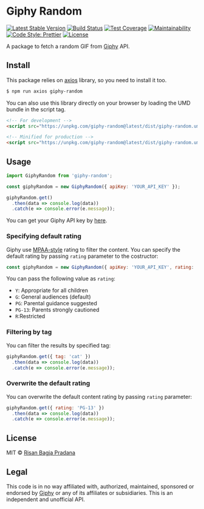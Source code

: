 # Giphy Random

[![Latest Stable Version](https://img.shields.io/npm/v/giphy-random.svg?style=flat-square)](https://www.npmjs.com/package/giphy-random)
[![Build Status](https://img.shields.io/travis/risan/giphy-random.svg?style=flat-square)](https://travis-ci.org/risan/giphy-random)
[![Test Coverage](https://img.shields.io/codeclimate/c/risan/giphy-random.svg?style=flat-square)](https://codeclimate.com/github/risan/giphy-random/test_coverage)
[![Maintainability](https://img.shields.io/codeclimate/maintainability/risan/giphy-random.svg?style=flat-square)](https://codeclimate.com/github/risan/giphy-random/maintainability)
[![Code Style: Prettier](https://img.shields.io/badge/code_style-prettier-ff69b4.svg?style=flat-square)](https://github.com/risan/giphy-random)
[![License](https://img.shields.io/npm/l/giphy-random.svg?style=flat-square)](https://www.npmjs.com/package/giphy-random)

A package to fetch a random GIF from [Giphy](https://giphy.com) API.

## Install

This package relies on [axios](https://github.com/axios/axios) library, so you need to install it too.

```bash
$ npm run axios giphy-random
```

You can also use this library directly on your browser by loading the UMD bundle in the script tag.

```html
<!-- For development -->
<script src="https://unpkg.com/giphy-random@latest/dist/giphy-random.umd.js"></script>

<!-- Minified for production -->
<script src="https://unpkg.com/giphy-random@latest/dist/giphy-random.umd.min.js"></script>
```

## Usage

```js
import GiphyRandom from 'giphy-random';

const giphyRandom = new GiphyRandom({ apiKey: 'YOUR_API_KEY' });

giphyRandom.get()
  .then(data => console.log(data))
  .catch(e => console.error(e.message));
```

You can get your Giphy API key by [here](https://developers.giphy.com/dashboard/?create=true).

### Specifying default rating

Giphy use [MPAA-style](https://www.mpaa.org/wp-content/uploads/2013/11/film_ratings1.jpg) rating to filter the content. You can specify the default rating by passing `rating` parameter to the costructor:

```js
const giphyRandom = new GiphyRandom({ apiKey: 'YOUR_API_KEY', rating: 'PG' });
```

You can pass the following value as `rating`:
* `Y`: Appropriate for all children
* `G`: General audiences (default)
* `PG`: Parental guidance suggested
* `PG-13`: Parents strongly cautioned
* `R`:Restricted

### Filtering by tag

You can filter the results by specified tag:

```js
giphyRandom.get({ tag: 'cat' })
  .then(data => console.log(data))
  .catch(e => console.error(e.message));
```

### Overwrite the default rating

You can overwrite the default content rating by passing `rating` parameter:

```js
giphyRandom.get({ rating: 'PG-13' })
  .then(data => console.log(data))
  .catch(e => console.error(e.message));
```

## License

MIT © [Risan Bagja Pradana](https://risan.io)

## Legal

This code is in no way affiliated with, authorized, maintained, sponsored or endorsed by [Giphy](https://giphy.com) or any of its affiliates or subsidiaries. This is an independent and unofficial API.
